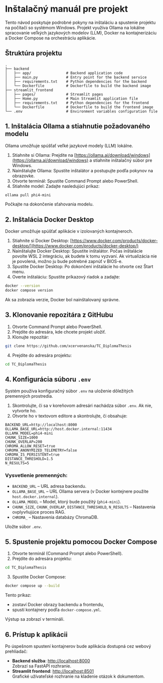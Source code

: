 
# Inštalačný manuál pre projekt

Tento návod poskytuje podrobné pokyny na inštaláciu a spustenie projektu na počítači so systémom Windows. Projekt využíva Ollama na lokálne spracovanie veľkých jazykových modelov (LLM), Docker na kontajnerizáciu a Docker Compose na orchestráciu aplikácie.

## Štruktúra projektu

```
.
├── backend
│   ├── app/                # Backend application code
│   ├── main.py             # Entry point for the backend service
│   ├── requirements.txt    # Python dependencies for the backend
│   └── Dockerfile          # Dockerfile to build the backend image
├── streamlit_frontend
│   ├── pages/              # Streamlit pages
│   ├── Home.py             # Main Streamlit application file
│   ├── requirements.txt    # Python dependencies for the frontend
│   └── Dockerfile          # Dockerfile to build the frontend image
└── .env                    # Environment variables configuration file
```

## 1. Inštalácia Ollama a stiahnutie požadovaného modelu

Ollama umožňuje spúšťať veľké jazykové modely (LLM) lokálne.

1. Stiahnite si Ollama: Prejdite na [https://ollama.ai/download/windows](https://ollama.ai/download/windows) a stiahnite inštalačný súbor pre Windows.  
2. Nainštalujte Ollama: Spustite inštalátor a postupujte podľa pokynov na obrazovke.  
3. Otvorte terminál: Spustite Command Prompt alebo PowerShell.  
4. Stiahnite model: Zadajte nasledujúci príkaz:

```bash
ollama pull phi4-mini
```

Počkajte na dokončenie sťahovania modelu.

## 2. Inštalácia Docker Desktop

Docker umožňuje spúšťať aplikácie v izolovaných kontajneroch.

1. Stiahnite si Docker Desktop: [https://www.docker.com/products/docker-desktop/](https://www.docker.com/products/docker-desktop/)  
2. Nainštalujte Docker Desktop: Spustite inštalátor. Počas inštalácie povolte WSL 2 integráciu, ak budete k tomu vyzvaní. Ak virtualizácia nie je povolená, možno ju bude potrebné zapnúť v BIOS-e.  
3. Spustite Docker Desktop: Po dokončení inštalácie ho otvorte cez Štart menu.  
4. Overte inštaláciu: Spustite príkazový riadok a zadajte:

```bash
docker --version
docker compose version
```

Ak sa zobrazia verzie, Docker bol nainštalovaný správne.

## 3. Klonovanie repozitára z GitHubu

1. Otvorte Command Prompt alebo PowerShell.  
2. Prejdite do adresára, kde chcete projekt uložiť.  
3. Klonujte repozitár:

```bash
git clone https://github.com/xcervenanska/TC_DiplomaThesis
```

4. Prejdite do adresára projektu:

```bash
cd TC_DiplomaThesis
```

## 4. Konfigurácia súboru `.env`

Systém používa konfiguračný súbor `.env` na uloženie dôležitých premenných prostredia.

1. Skontrolujte, či sa v koreňovom adresári nachádza súbor `.env`. Ak nie, vytvorte ho.  
2. Otvorte ho v textovom editore a skontrolujte, či obsahuje:

```env
BACKEND_URL=http://localhost:8000
OLLAMA_BASE_URL=http://host.docker.internal:11434
OLLAMA_MODEL=phi4-mini
CHUNK_SIZE=1000
CHUNK_OVERLAP=200
CHROMA_ALLOW_RESET=true
CHROMA_ANONYMIZED_TELEMETRY=false
CHROMA_IS_PERSISTENT=true
DISTANCE_THRESHOLD=1.5
N_RESULTS=5
```

### Vysvetlenie premenných:
- `BACKEND_URL` – URL adresa backendu.
- `OLLAMA_BASE_URL` – URL Ollama servera (v Docker kontejnere použite `host.docker.internal`).
- `OLLAMA_MODEL` – Model, ktorý bude použitý (`phi4-mini`).
- `CHUNK_SIZE`, `CHUNK_OVERLAP`, `DISTANCE_THRESHOLD`, `N_RESULTS` – Nastavenia ovplyvňujúce proces RAG.
- `CHROMA_` – Nastavenia databázy ChromaDB.

Uložte súbor `.env`.

## 5. Spustenie projektu pomocou Docker Compose

1. Otvorte terminál (Command Prompt alebo PowerShell).  
2. Prejdite do adresára projektu:

```bash
cd TC_DiplomaThesis
```

3. Spustite Docker Compose:

```bash
docker compose up --build
```

Tento príkaz:
- zostaví Docker obrazy backendu a frontendu,
- spustí kontajnery podľa `docker-compose.yml`.

Výstup sa zobrazí v termináli.

## 6. Prístup k aplikácii

Po úspešnom spustení kontajnerov bude aplikácia dostupná cez webový prehliadač:

- **Backend služba**: [http://localhost:8000](http://localhost:8000)  
  Zobrazí sa FastAPI rozhranie.
- **Streamlit frontend**: [http://localhost:8501](http://localhost:8501)  
  Grafické užívateľské rozhranie na kladenie otázok k dokumentom.
